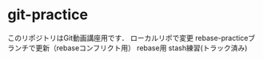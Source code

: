 # git-practice
このリポジトリはGit動画講座用です．
ローカルリポで変更
rebase-practiceブランチで更新（rebaseコンフリクト用）
rebase用
stash練習(トラック済み)

